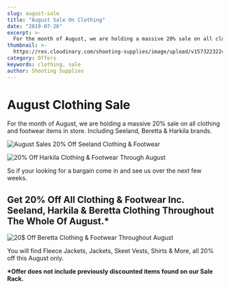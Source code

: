 ```yaml
---
slug: august-sale
title: "August Sale On Clothing"
date: "2019-07-26"
excerpt: >-
  For the month of August, we are holding a massive 20% sale on all clothing and footwear items in store.
thumbnail: >-
  https://res.cloudinary.com/shooting-supplies/image/upload/v1573223224/August-Sale_cpllax_jmbv2n.jpg
category: Offers
keywords: clothing, sale
author: Shooting Supplies
---
```


# **August Clothing Sale**

For the month of August, we are holding a massive 20% sale on all clothing and footwear items in store. Including Seeland, Beretta & Harkila brands.

![August Sales 20% Off Seeland Clothing & Footwear](https://shootingsuppliesltd.co.uk/wp-content/uploads/2019/09/Seeland-Logo.png)

![20% Off Harkila Clothing & Footwear Through August](https://shootingsuppliesltd.co.uk/wp-content/uploads/2019/09/Harkila-Logo.png)

So if your looking for a bargain come in and see us over the next few weeks.

## Get 20% Off All Clothing & Footwear Inc. Seeland, Harkila & Beretta Clothing Throughout The Whole Of August.\*

![20$ Off Beretta Clothing & Footwear Throughout August](https://shootingsuppliesltd.co.uk/wp-content/uploads/2019/09/Beretta-Logo.png)

You will find Fleece Jackets, Jackets, Skeet Vests, Shirts & More, all 20% off this August only.

**\*Offer does not include previously discounted items found on our Sale Rack.**
